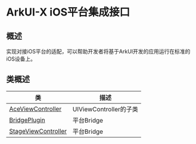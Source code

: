 # ArkUI-X iOS平台集成接口

## 概述

实现对接iOS平台的适配，可以帮助开发者将基于ArkUI开发的应用运行在标准的iOS设备上。

## 类概述

| 类    | 描述               |
| ----------- | ---------------------------------- |
| [AceViewController](AceViewController.md) | UIViewController的子类 |
| [BridgePlugin](BridgePlugin.md) | 平台Bridge |
| [StageViewController](StageViewController.md) | 平台Bridge |
